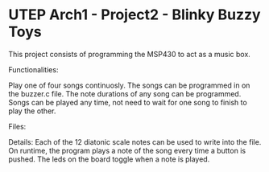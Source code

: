# UTEP Arch1 - Project2 - Blinky Buzzy Toys

This project consists of programming the MSP430 to act as a music box.

Functionalities: 

Play one of four songs continuosly.
The songs can be programmed in on the buzzer.c file.
The note durations of any song can be programmed.
Songs can be played any time, not need to wait for one song to finish to play the other.

Files: 


Details:
Each of the 12 diatonic scale notes can be used to write into the file.
On runtime, the program plays a note of the song every time a button is pushed.
The leds on the board toggle when a note is played.


